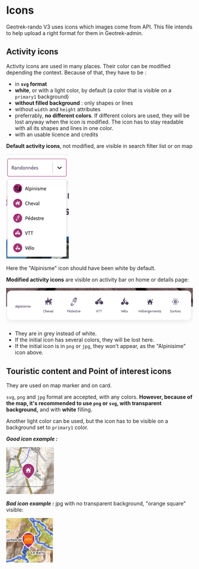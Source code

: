 # Icons

Geotrek-rando V3 uses icons which images come from API. This file intends to help upload a right format for them in Geotrek-admin.

## Activity icons

Activity icons are used in many places. Their color can be modified depending the context.
Because of that, they have to be :

- in **`svg` format**
- **white**, or with a light color, by default (a color that is visible on a `primary1` background)
- **without filled background** : only shapes or lines
- without `width` and `height` attributes
- preferrably, **no different colors**. If different colors are used, they will be lost anyway when the icon is modified. The icon has to stay readable with all its shapes and lines in one color.
- with an usable licence and credits

**Default activity icons**, not modified, are visible in search filter list or on map 

![Activity Icon on filter list](../assets/iconFilterList.png)

Here the "Alpinisme" icon should have been white by default.

**Modified activity icons** are visible on activity bar on home or details page:

![Activity Icon modified on home](../assets/iconHome.png)

- They are in grey instead of white.
- If the initial icon has several colors, they will be lost here.
- If the initial icon is in `png` or `jpg`, they won't appear, as the "Alpinisime" icon above.

## Touristic content and Point of interest icons

They are used on map marker and on card.

`svg`, `png` and `jpg` format are accepted, with any colors. **However, because of the map, it's recommended to use `png` or `svg`, with transparent background,** and with **white** filling.

Another light color can be used, but the icon has to be visible on a background set to `primary1` color.

**_Good icon example :_**

![Icon good example](../assets/iconGoodExample.png)

**_Bad icon example :_** jpg with no transparent background, "orange square" visible:

![Icon wrong example](../assets/iconWrongExample.png)
